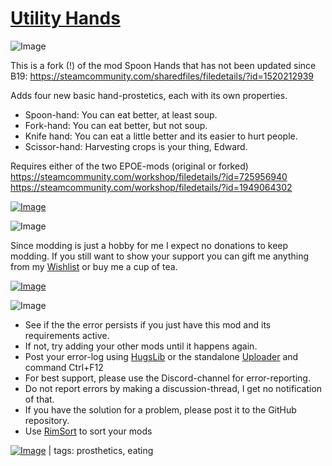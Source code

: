 # [Utility Hands](https://steamcommunity.com/sharedfiles/filedetails/?id=2010573210)

![Image](https://i.imgur.com/iCj5o7O.png)

  
This is a fork (!) of the mod Spoon Hands that has not been updated since B19:
https://steamcommunity.com/sharedfiles/filedetails/?id=1520212939
	
Adds four new basic hand-prostetics, each with its own properties.



- Spoon-hand: You can eat better, at least soup.
- Fork-hand: You can eat better, but not soup.
- Knife hand: You can eat a little better and its easier to hurt people.
- Scissor-hand: Harvesting crops is your thing, Edward.



Requires either of the two EPOE-mods (original or forked)
https://steamcommunity.com/workshop/filedetails/?id=725956940
https://steamcommunity.com/workshop/filedetails/?id=1949064302 

[![Image](https://i.imgur.com/kNldlMg.png)](https://steamcommunity.com/sharedfiles/filedetails/?id=2288125657)

![Image](https://i.imgur.com/Ds0rBAD.png)

Since modding is just a hobby for me I expect no donations to keep modding. If you still want to show your support you can gift me anything from my [Wishlist](https://store.steampowered.com/wishlist/id/Mlie) or buy me a cup of tea.

[![Image](https://i.imgur.com/VWG0yff.png)](https://ko-fi.com/G2G55DDYD)

![Image](https://i.imgur.com/5xwDG6H.png)



-  See if the the error persists if you just have this mod and its requirements active.
-  If not, try adding your other mods until it happens again.
-  Post your error-log using [HugsLib](https://steamcommunity.com/workshop/filedetails/?id=818773962) or the standalone [Uploader](https://steamcommunity.com/sharedfiles/filedetails/?id=2873415404) and command Ctrl+F12
-  For best support, please use the Discord-channel for error-reporting.
-  Do not report errors by making a discussion-thread, I get no notification of that.
-  If you have the solution for a problem, please post it to the GitHub repository.
-  Use [RimSort](https://github.com/RimSort/RimSort/releases/latest) to sort your mods

 

[![Image](https://img.shields.io/github/v/release/emipa606/UtilityHands?label=latest%20version&style=plastic&labelColor=0070cd&color=white)](https://steamcommunity.com/sharedfiles/filedetails/changelog/2010573210) | tags: prosthetics,  eating
